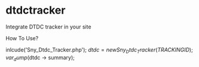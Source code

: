 dtdctracker
===========

Integrate DTDC tracker in your site

How To Use?

inlcude('Sny_Dtdc_Tracker.php');
$dtdc = new Sny_Dtdc_Tracker(TRACKING ID);
var_dump($dtdc -> summary);

